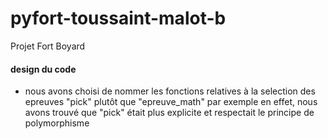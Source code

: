 # pyfort-toussaint-malot-b

Projet Fort Boyard

#### design du code

- nous avons choisi de nommer les fonctions relatives à la selection des epreuves "pick" plutôt que "epreuve_math" par exemple
  en effet, nous avons trouvé que "pick" était plus explicite et respectait le principe de polymorphisme
